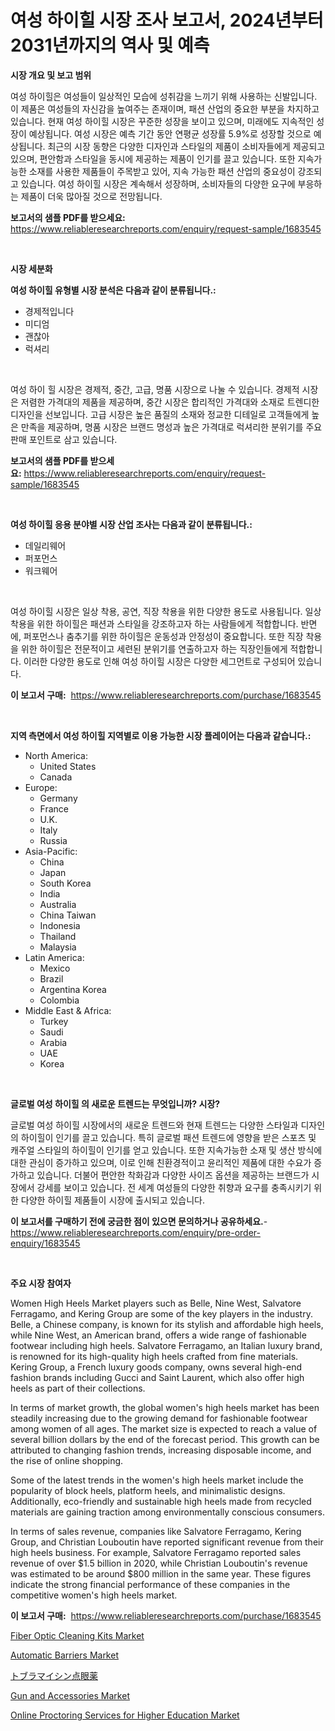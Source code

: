 <p><h1>여성 하이힐 시장 조사 보고서, 2024년부터 2031년까지의 역사 및 예측</h1></p><p><strong>시장 개요 및 보고 범위</strong></p>
<p><p>여성 하이힐은 여성들이 일상적인 모습에 성취감을 느끼기 위해 사용하는 신발입니다. 이 제품은 여성들의 자신감을 높여주는 존재이며, 패션 산업의 중요한 부분을 차지하고 있습니다. 현재 여성 하이힐 시장은 꾸준한 성장을 보이고 있으며, 미래에도 지속적인 성장이 예상됩니다. 여성 시장은 예측 기간 동안 연평균 성장률 5.9%로 성장할 것으로 예상됩니다. 최근의 시장 동향은 다양한 디자인과 스타일의 제품이 소비자들에게 제공되고 있으며, 편안함과 스타일을 동시에 제공하는 제품이 인기를 끌고 있습니다. 또한 지속가능한 소재를 사용한 제품들이 주목받고 있어, 지속 가능한 패션 산업의 중요성이 강조되고 있습니다. 여성 하이힐 시장은 계속해서 성장하며, 소비자들의 다양한 요구에 부응하는 제품이 더욱 많아질 것으로 전망됩니다.</p></p>
<p><strong>보고서의 샘플 PDF를 받으세요:</strong> <a href="https://www.reliableresearchreports.com/enquiry/request-sample/1683545">https://www.reliableresearchreports.com/enquiry/request-sample/1683545</a></p>
<p>&nbsp;</p>
<p><strong>시장 세분화</strong></p>
<p><strong>여성 하이힐 유형별 시장 분석은 다음과 같이 분류됩니다.:</strong></p>
<p><ul><li>경제적입니다</li><li>미디엄</li><li>괜찮아</li><li>럭셔리</li></ul></p>
<p>&nbsp;</p>
<p><p>여성 하이 힐 시장은 경제적, 중간, 고급, 명품 시장으로 나눌 수 있습니다. 경제적 시장은 저렴한 가격대의 제품을 제공하며, 중간 시장은 합리적인 가격대와 소재로 트렌디한 디자인을 선보입니다. 고급 시장은 높은 품질의 소재와 정교한 디테일로 고객들에게 높은 만족을 제공하며, 명품 시장은 브랜드 명성과 높은 가격대로 럭셔리한 분위기를 주요 판매 포인트로 삼고 있습니다.</p></p>
<p><strong>보고서의 샘플 PDF를 받으세요:</strong>&nbsp;<a href="https://www.reliableresearchreports.com/enquiry/request-sample/1683545">https://www.reliableresearchreports.com/enquiry/request-sample/1683545</a></p>
<p>&nbsp;</p>
<p><strong> 여성 하이힐 응용 분야별 시장 산업 조사는 다음과 같이 분류됩니다.:</strong></p>
<p><ul><li>데일리웨어</li><li>퍼포먼스</li><li>워크웨어</li></ul></p>
<p>&nbsp;</p>
<p><p>여성 하이힐 시장은 일상 착용, 공연, 직장 착용을 위한 다양한 용도로 사용됩니다. 일상 착용을 위한 하이힐은 패션과 스타일을 강조하고자 하는 사람들에게 적합합니다. 반면에, 퍼포먼스나 춤추기를 위한 하이힐은 운동성과 안정성이 중요합니다. 또한 직장 착용을 위한 하이힐은 전문적이고 세련된 분위기를 연출하고자 하는 직장인들에게 적합합니다. 이러한 다양한 용도로 인해 여성 하이힐 시장은 다양한 세그먼트로 구성되어 있습니다.</p></p>
<p><strong>이 보고서 구매:</strong>&nbsp; <a href="https://www.reliableresearchreports.com/purchase/1683545">https://www.reliableresearchreports.com/purchase/1683545</a></p>
<p>&nbsp;</p>
<p><strong>지역 측면에서 여성 하이힐 지역별로 이용 가능한 시장 플레이어는 다음과 같습니다.:</strong></p>
<p><ul>
    <li>
        North America:
        <ul>
            <li>United States</li>
            <li>Canada</li>
        </ul>
    </li>
    <li>
        Europe:
        <ul>
            <li>Germany</li>
            <li>France</li>
            <li>U.K.</li>
            <li>Italy</li>
            <li>Russia</li>
        </ul>
    </li>
    <li>
        Asia-Pacific:
        <ul>
            <li>China</li>
            <li>Japan</li>
            <li>South Korea</li>
            <li>India</li>
            <li>Australia</li>
            <li>China Taiwan</li>
            <li>Indonesia</li>
            <li>Thailand</li>
            <li>Malaysia</li>
        </ul>
    </li>
    <li>
        Latin America:
        <ul>
            <li>Mexico</li>
            <li>Brazil</li>
            <li>Argentina Korea</li>
            <li>Colombia</li>
        </ul>
    </li>
    <li>
        Middle East & Africa:
        <ul>
            <li>Turkey</li>
            <li>Saudi</li>
            <li>Arabia</li>
            <li>UAE</li>
            <li>Korea</li>
        </ul>
    </li>
    </ul></p>
<p>&nbsp;</p>
<p><strong>글로벌 여성 하이힐 의 새로운 트렌드는 무엇입니까? 시장?</strong></p>
<p><p>글로벌 여성 하이힐 시장에서의 새로운 트렌드와 현재 트렌드는 다양한 스타일과 디자인의 하이힐이 인기를 끌고 있습니다. 특히 글로벌 패션 트렌드에 영향을 받은 스포츠 및 캐주얼 스타일의 하이힐이 인기를 얻고 있습니다. 또한 지속가능한 소재 및 생산 방식에 대한 관심이 증가하고 있으며, 이로 인해 친환경적이고 윤리적인 제품에 대한 수요가 증가하고 있습니다. 더불어 편안한 착화감과 다양한 사이즈 옵션을 제공하는 브랜드가 시장에서 강세를 보이고 있습니다. 전 세계 여성들의 다양한 취향과 요구를 충족시키기 위한 다양한 하이힐 제품들이 시장에 출시되고 있습니다.</p></p>
<p><strong>이 보고서를 구매하기 전에 궁금한 점이 있으면 문의하거나 공유하세요.</strong>- <a href="https://www.reliableresearchreports.com/enquiry/pre-order-enquiry/1683545">https://www.reliableresearchreports.com/enquiry/pre-order-enquiry/1683545</a></p>
<p>&nbsp;</p>
<p><strong>주요 시장 참여자</strong></p>
<p><p>Women High Heels Market players such as Belle, Nine West, Salvatore Ferragamo, and Kering Group are some of the key players in the industry. Belle, a Chinese company, is known for its stylish and affordable high heels, while Nine West, an American brand, offers a wide range of fashionable footwear including high heels. Salvatore Ferragamo, an Italian luxury brand, is renowned for its high-quality high heels crafted from fine materials. Kering Group, a French luxury goods company, owns several high-end fashion brands including Gucci and Saint Laurent, which also offer high heels as part of their collections.</p><p>In terms of market growth, the global women's high heels market has been steadily increasing due to the growing demand for fashionable footwear among women of all ages. The market size is expected to reach a value of several billion dollars by the end of the forecast period. This growth can be attributed to changing fashion trends, increasing disposable income, and the rise of online shopping.</p><p>Some of the latest trends in the women's high heels market include the popularity of block heels, platform heels, and minimalistic designs. Additionally, eco-friendly and sustainable high heels made from recycled materials are gaining traction among environmentally conscious consumers.</p><p>In terms of sales revenue, companies like Salvatore Ferragamo, Kering Group, and Christian Louboutin have reported significant revenue from their high heels business. For example, Salvatore Ferragamo reported sales revenue of over $1.5 billion in 2020, while Christian Louboutin's revenue was estimated to be around $800 million in the same year. These figures indicate the strong financial performance of these companies in the competitive women's high heels market.</p></p>
<p><strong>이 보고서 구매:</strong>&nbsp;&nbsp;<a href="https://www.reliableresearchreports.com/purchase/1683545">https://www.reliableresearchreports.com/purchase/1683545</a></p>
<p><p><a href="https://github.com/Krish2023na/Market-Research-Report-List-3/blob/main/fiber-optic-cleaning-kits-market.md">Fiber Optic Cleaning Kits Market</a></p><p><a href="https://view.publitas.com/reportprime-1/automatic-barriers-market-size-evaluating-its-market-trends-growth-and-projections-2024-2031/">Automatic Barriers Market</a></p><p><a href="https://medium.com/@briaabshire64/%E3%83%88%E3%83%96%E3%83%A9%E3%83%9E%E3%82%A4%E3%82%B7%E3%83%B3%E7%82%B9%E7%9C%BC%E6%B6%B2%E5%B8%82%E5%A0%B4%E8%A6%8F%E6%A8%A1%E3%81%AF-%E3%82%B0%E3%83%AD%E3%83%BC%E3%83%90%E3%83%AB%E6%A5%AD%E7%95%8C%E3%81%A7%E6%9C%80%E9%AB%98%E3%81%AE%E3%83%9E%E3%83%BC%E3%82%B1%E3%83%86%E3%82%A3%E3%83%B3%E3%82%B0%E3%83%81%E3%83%A3%E3%83%8D%E3%83%AB%E3%82%92%E7%A4%BA%E3%81%97%E3%81%A6%E3%81%84%E3%81%BE%E3%81%99-c59fbde6849d">トブラマイシン点眼薬</a></p><p><a href="https://issuu.com/reportprime-2/docs/gun-and-accessories-market-size-2030.pptx">Gun and Accessories Market</a></p><p><a href="https://issuu.com/reportprime-2/docs/online-proctoring-services-for-higher-education-ma">Online Proctoring Services for Higher Education Market</a></p></p>
